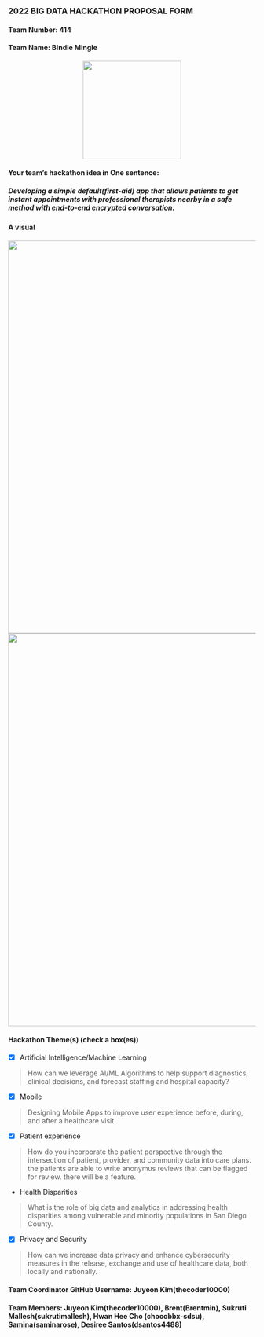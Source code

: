 ### 2022 BIG DATA HACKATHON PROPOSAL FORM

#### Team Number: 414

#### Team Name: Bindle Mingle

<p align="center">
  <img src="[https://www.avenga.com/wp-content/uploads/2020/08/200721-avenga-magazine-buildmobileapp-banner.jpg](https://raw.githubusercontent.com/BigDataForSanDiego/team414/3e592eff8fb628e89c5262e9413ba72dd9f2fc5c/Cozy.png)" width="200">
</p>
  
#### Your team’s hackathon idea in One sentence:
##### Developing a simple default(first-aid) app that allows patients to get instant appointments with professional therapists nearby in a safe method with end-to-end encrypted conversation. 

#### A visual
<p align="center">
  <img src="https://www.avenga.com/wp-content/uploads/2020/08/200721-avenga-magazine-buildmobileapp-banner.jpg" width="800"><br>
  <img src="https://www.medresponsive.com/wp-content/uploads/2015/10/medical-mobile-app-development.jpg" width="800">
</p>

#### Hackathon Theme(s) (check a box(es))
- [X] Artificial Intelligence/Machine Learning
> How can we leverage AI/ML Algorithms to help support diagnostics, clinical decisions, and forecast staffing and hospital capacity?

- [X] Mobile
> Designing Mobile Apps to improve user experience before, during, and after a healthcare visit.

- [X] Patient experience
> How do you incorporate the patient perspective through the intersection of patient, provider, and community data into care plans.
the patients are able to write anonymus reviews that can be flagged for review. there will be a feature.

- Health Disparities
> What is the role of big data and analytics in addressing health disparities among vulnerable and minority populations in San Diego County.

- [X] Privacy and Security
> How can we increase data privacy and enhance cybersecurity measures in the release, exchange and use of healthcare data, both locally and nationally.

#### Team Coordinator GitHub Username: Juyeon Kim(thecoder10000)

#### Team Members: Juyeon Kim(thecoder10000), Brent(Brentmin), Sukruti Mallesh(sukrutimallesh), Hwan Hee Cho (chocobbx-sdsu), Samina(saminarose), Desiree Santos(dsantos4488)   
